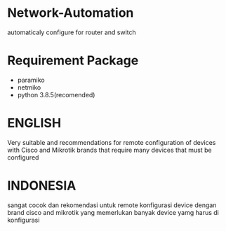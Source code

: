 # Network-Automation
automaticaly configure for router and switch


# Requirement Package
- paramiko
- netmiko
- python 3.8.5(recomended)


# ENGLISH
Very suitable and recommendations for remote configuration of devices with Cisco and Mikrotik brands that require many devices that must be configured
# INDONESIA
sangat cocok dan rekomendasi untuk remote konfigurasi device dengan brand cisco and mikrotik yang memerlukan banyak device yamg harus di konfigurasi
